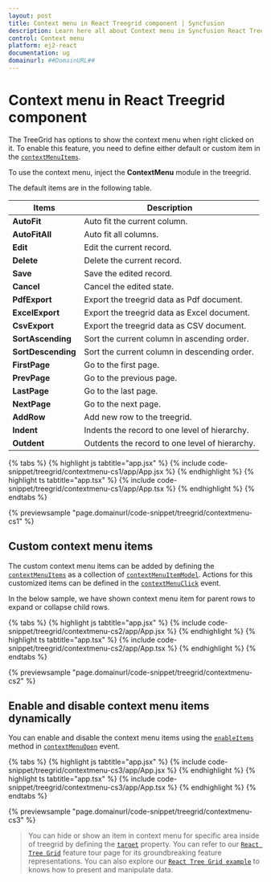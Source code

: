 ```yaml
---
layout: post
title: Context menu in React Treegrid component | Syncfusion
description: Learn here all about Context menu in Syncfusion React Treegrid component of Syncfusion Essential JS 2 and more.
control: Context menu 
platform: ej2-react
documentation: ug
domainurl: ##DomainURL##
---
```


# Context menu in React Treegrid component

The TreeGrid has options to show the context menu when right clicked on it. To enable this feature, you need to define either default or custom item in the [`contextMenuItems`](https://ej2.syncfusion.com/react/documentation/api/treegrid/#contextmenuitems).

To use the context menu, inject the **ContextMenu** module in the treegrid.

The default items are in the following table.

Items| Description
----|----
**AutoFit**|  Auto fit the current column.
**AutoFitAll** | Auto fit all columns.
**Edit**|  Edit the current record.
**Delete** | Delete the current record.
**Save** | Save the edited record.
**Cancel** | Cancel the edited state.
**PdfExport** | Export the treegrid data as Pdf document.
**ExcelExport** | Export the treegrid data as Excel document.
**CsvExport** | Export the treegrid data as CSV document.
**SortAscending** | Sort the current column in ascending order.
**SortDescending** | Sort the current column in descending order.
**FirstPage** | Go to the first page.
**PrevPage** | Go to the previous page.
**LastPage** | Go to the last page.
**NextPage** | Go to the next page.
**AddRow** | Add new row to the treegrid.
**Indent** | Indents the record to one level of hierarchy.|
**Outdent** | Outdents the record to one level of hierarchy.|

{% tabs %}
{% highlight js tabtitle="app.jsx" %}
{% include code-snippet/treegrid/contextmenu-cs1/app/App.jsx %}
{% endhighlight %}
{% highlight ts tabtitle="app.tsx" %}
{% include code-snippet/treegrid/contextmenu-cs1/app/App.tsx %}
{% endhighlight %}
{% endtabs %}

 {% previewsample "page.domainurl/code-snippet/treegrid/contextmenu-cs1" %}

## Custom context menu items

The custom context menu items can be added by defining the [`contextMenuItems`](https://ej2.syncfusion.com/react/documentation/api/treegrid/#contextmenuitems) as a collection of [`contextMenuItemModel`](https://ej2.syncfusion.com/react/documentation/api/grid/contextMenuItemModel/). Actions for this customized items can be defined in the [`contextMenuClick`](https://ej2.syncfusion.com/react/documentation/api/treegrid/#contextmenuclick) event.

In the below sample, we have shown context menu item for parent rows to expand or collapse child rows.

{% tabs %}
{% highlight js tabtitle="app.jsx" %}
{% include code-snippet/treegrid/contextmenu-cs2/app/App.jsx %}
{% endhighlight %}
{% highlight ts tabtitle="app.tsx" %}
{% include code-snippet/treegrid/contextmenu-cs2/app/App.tsx %}
{% endhighlight %}
{% endtabs %}

 {% previewsample "page.domainurl/code-snippet/treegrid/contextmenu-cs2" %}

## Enable and disable context menu items dynamically

You can enable and disable the context menu items using the [`enableItems`](https://ej2.syncfusion.com/documentation/api/menu/#enableitems) method in [`contextMenuOpen`](https://ej2.syncfusion.com/documentation/api/treegrid/#contextmenuopen) event.

{% tabs %}
{% highlight js tabtitle="app.jsx" %}
{% include code-snippet/treegrid/contextmenu-cs3/app/App.jsx %}
{% endhighlight %}
{% highlight ts tabtitle="app.tsx" %}
{% include code-snippet/treegrid/contextmenu-cs3/app/App.tsx %}
{% endhighlight %}
{% endtabs %}

 {% previewsample "page.domainurl/code-snippet/treegrid/contextmenu-cs3" %}

> You can hide or show an item in context menu for specific area inside of treegrid by defining the [`target`](https://ej2.syncfusion.com/react/documentation/api/grid/contextMenuItemModel/#target) property.
> You can refer to our [`React Tree Grid`](https://www.syncfusion.com/react-ui-components/react-tree-grid) feature tour page for its groundbreaking feature representations. You can also explore our [`React Tree Grid example`](https://ej2.syncfusion.com/react/demos/#/material/treegrid/treegrid-overview) to knows how to present and manipulate data.